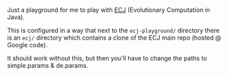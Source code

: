 Just a playground for me to play with [ECJ](http://cs.gmu.edu/~eclab/projects/ecj/) (Evolutionary Computation in Java).

This is configured in a way that next to the `ecj-playground/` directory there is an `ecj/` directory which contains a clone of the ECJ main repo (hosted @ Google code).

It should work without this, but then you'll have to change the paths to simple.params & de.params.